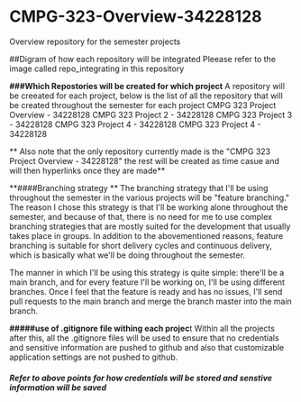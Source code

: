 # CMPG-323-Overview-34228128
Overview repository for the  semester projects

##Digram of how each repository will be integrated
Pleease refer to the image called repo_integrating in this repository 

**###Which Repostories will be created for which project**
A repository will be creeated for each project, below is the list of all the repository that will be created throughout the semester for each project 
  CMPG 323 Project Overview - 34228128
  CMPG 323 Project 2 - 34228128
  CMPG 323 Project 3 - 34228128
  CMPG 323 Project 4 - 34228128
   CMPG 323 Project 4 - 34228128
 
** Also note that the only repository currently made is the "CMPG 323 Project Overview - 34228128" the rest will be created as time casue and will then hyperlinks once they are made**
  
**####Branching strategy **
The branching strategy that I'll be using throughout the semester in the various projects will be "feature branching." The reason I chose this strategy is that I'll be working alone throughout the semester, and because of that, there is no need for me to use complex branching strategies that are mostly suited for the development that usually takes place in groups. In addition to the abovementioned reasons, feature branching is suitable for short delivery cycles and continuous delivery, which is basically what we'll be doing throughout the semester.

The manner in which I'll be using this strategy is quite simple: there'll be a main branch, and for every feature I'll be working on, I'll be using different branches. Once I feel that the feature is ready and has no issues, I'll send pull requests to the main branch and merge the branch master into the main branch.

**#####use of .gitignore file withing each projec**t 
Within all the projects after this, all the .gitignore files will be used to ensure that no credentials and sensitive information are pushed to github and also that customizable application settings are not pushed to github.

##### Refer to above points for how credentials will be stored and senstive information will be saved 

  
 
    
